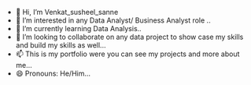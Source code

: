 - 👋 Hi, I’m Venkat_susheel_sanne
- 👀 I’m interested in any Data Analyst/ Business Analyst role ..
- 🌱 I’m currently learning Data Analysis..
- 💞️ I’m looking to collaborate on any data project to show case my skills and build my skills as well...
- 📫 This is my portfolio were you can see my projects and more about me...
- 😄 Pronouns: He/Him...

<!---
Venkatsusheel93/Venkatsusheel93 is a ✨ special ✨ repository because its `README.md` (this file) appears on your GitHub profile.
You can click the Preview link to take a look at your changes.
--->
